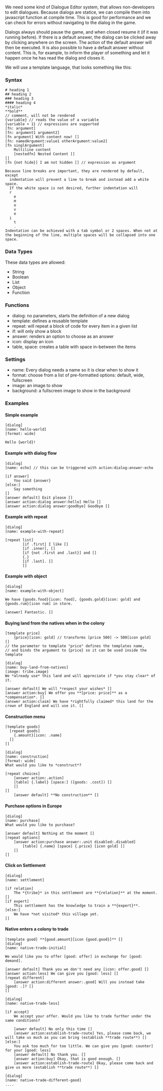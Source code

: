 We need some kind of Dialogue Editor system, that allows non-developers to edit dialogues. Because dialogs are statice, we can compile them into javascript function at compile time. This is good for performance and we can check for errors without navigating to the dialog in the game.

Dialogs always should pause the game, and when closed resume it (if it was running before).
If there is a default answer, the dialog can be clicked away by clicking anywhere on the screen.
The action of the default answer will then be executed. It is also possible to have a default answer without content. This is, for example, to inform the player of something and let it happen once he has read the dialog and closes it.

We will use a template language, that looks something like this:
### Syntax
```
# heading 1
## heading 2
### heading 3
#### heading 4
*italic* 
**bold**
// comment, will not be rendered
{variable} // reads the value of a variable
{variable + 1} // expressions are supported
[fn: argument]
[fn: argument1 argument2]
[fn argument] With content now! []
[fn: namedArgument:value1 otherArgument:value2]
[fn singlArgument]
	Multiline content
	[nestedfn] Nested Content []
[]
[fn {not hide}] I am not hidden [] // expression as argument

Because line breaks are important, they are rendered by default, except
  indentation will prevent a line to break and instead add a white space.
  If the white space is not desired, further indentation will
  r
    e
    m
    o
    v
    e
  i
    t
    .
Indentation can be achieved with a tab symbol or 2 spaces. When not at the beginning of the line, multiple spaces will be collapsed into one space.
```
### Data Types
These data types are allowed:
- String
- Boolean
- List
- Object
- Function
### Functions
- dialog: no parameters, starts the definition of a new dialog
- template: defines a reusable template
- repeat: will repeat a block of code for every item in a given list
- if: will only show a block 
- answer: renders an option to choose as an answer
- icon: display an icon
- table, space: creates a table with space in-between the items
### Settings
- name: Every dialog needs a name so it is clear when to show it
- format: choose from a list of pre-formatted options: default, wide, fullscreen
- image: an image to show
- background: a fullscreen image to show in the background
### Examples

#### Simple example
```
[dialog]
[name: hello-world]
[format: wide]

Hello {world}!
```
#### Example with dialog flow
```
[dialog]
[name: echo] // this can be triggered with action:dialog:answer-echo

[if answer]
	You said {answer}
[else:]
	Say something
[]
[answer default] Exit please []
[answer action:dialog answer:hello] Hello []
[answer action:dialog answer:goodbye] Goodbye []
```
#### Example with repeat
```
[dialog]
[name: example-with-repeat]

[repeat list]
		[if .first] I like []
		[if .inner], []
		[if {not .first and .last}] and []
		{.}
		[if .last]. []
		[] 
```
#### Example with object
```
[dialog]
[name: example-with-object]

We have {goods.food}[icon: food], {goods.gold}[icon: gold] and {goods.rum}[icon rum] in store.

[answer] Fantastic. []
```
#### Buying land from the natives when in the colony
```
[template price]
	{price}[icon: gold] // transforms [price 500] -> 500[icon gold]
[]
// the parameter to template "price" defines the templates name,
// and binds the argument to {price} so it can be used inside the template

[dialog]
[name: buy-land-from-natives]
[image: tribe.image]
We *already use* this land and will appreciate if *you stay clear* of it.

[answer default] We will *respect your wishes* []
[answer action:buy] We offer you **[price: price]** as a *compensation*. []
[answer action:claim] We have *rightfully claimed* this land for the crown of England and will use it. []
```
#### Construction menu
```
[template goods]
  [repeat goods]
    {.amount}[icon: .name]
  []
[]

[dialog]
[name: construction]
[format: wide]
What would you like to *construct*?

[repeat choices]
	[answer action:.action]
	[table] {.label} [space:] ([goods: .cost]) []
	[]
[]
	[answer default] **No construction** []
```
#### Purchase options in Europe
```
[dialog]
[name: purchase]
What would you like to purchase?

[answer default] Nothing at the moment []
[repeat options]
	[answer action:purchase answer:.unit disabled:.disabled]
		[table] {.name} [space] {.price} [icon gold] []
	[]
[]
```
#### Click on Settlement
```
[dialog]
[name: settlement]

[if relation]
	The *{tribe}* in this settlement are **{relation}** at the moment.
[]
[if expert]
	This settlement has the knowledge to train a **{expert}**.
[else:]
	We have *not visited* this village yet.
[]
```
#### Native enters a colony to trade
```
[template good] **{good.amount}[icon {good.good}]** []
[dialog]
[name: native-trade-initial]

We would like you to offer [good: offer] in exchange for [good: demand].

[answer default] Thank you we don't need any [icon: offer.good] []
[answer action:less] We can give you [good: less] []
[repeat different]
	[answer action:different answer:.good] Will you instead take [good: .]? []
[]

[dialog]
[name: native-trade-less]

[if accept]
	We accept your offer. Would you like to trade further under the same conditions?
	
	[anwer default] No only this time []
	[answer action:establish-trade-route] Yes, please come back, we will take us much as you can bring (establish **trade route**) []
[else:]
	You ask too much for too little. We can give you [good: counter] for your [good: less]
	[answer default] No thank you. []
	[answer action:buy] Okay, that is good enough. []
	[answer action:establish-trade-route] Okay, please come back and give us more (establish **trade route**) []

[dialog]
[name: native-trade-different-good]
....

```
